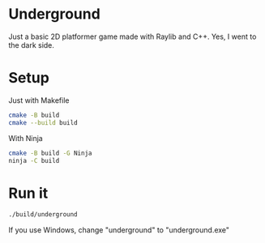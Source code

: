 # Underground
Just a basic 2D platformer game made with Raylib and C++. Yes, I went to the dark side.

# Setup
Just with Makefile
```bash
cmake -B build
cmake --build build
```

With Ninja
```bash
cmake -B build -G Ninja
ninja -C build
```

# Run it
```bash
./build/underground
```

If you use Windows, change "underground" to "underground.exe"
